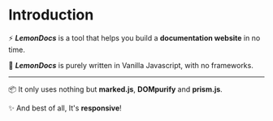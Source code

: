# Introduction

⚡ ***LemonDocs*** is a tool that helps you build a **documentation website** in no time.

🤯 ***LemonDocs*** is purely written in Vanilla Javascript, with no frameworks.

---

📦 It only uses nothing but **marked.js**, **DOMpurify** and **prism.js**.

✨ And best of all, It's **responsive**!